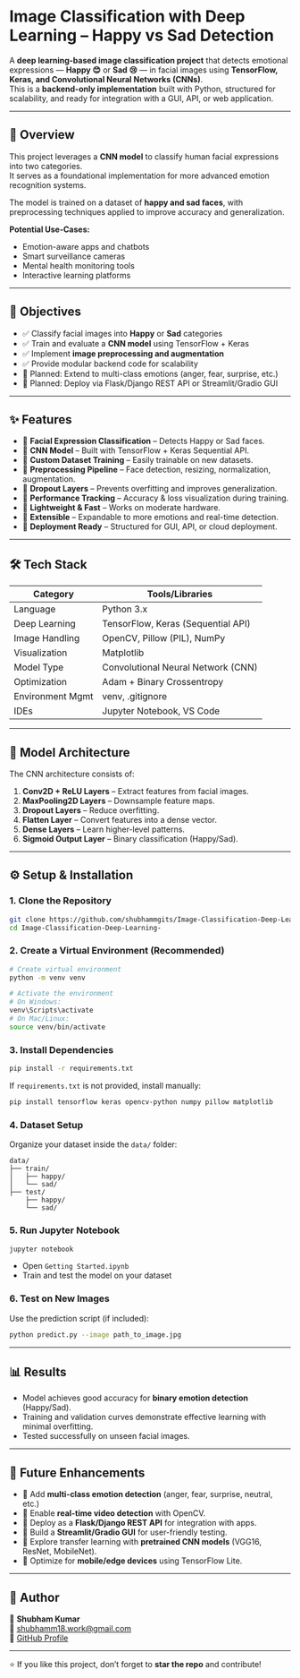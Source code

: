
# Image Classification with Deep Learning – Happy vs Sad Detection

A **deep learning-based image classification project** that detects emotional expressions — **Happy 😊** or **Sad 😢** — in facial images using **TensorFlow, Keras, and Convolutional Neural Networks (CNNs)**.  
This is a **backend-only implementation** built with Python, structured for scalability, and ready for integration with a GUI, API, or web application.

---

## 📌 Overview

This project leverages a **CNN model** to classify human facial expressions into two categories.  
It serves as a foundational implementation for more advanced emotion recognition systems.  

The model is trained on a dataset of **happy and sad faces**, with preprocessing techniques applied to improve accuracy and generalization.  

**Potential Use-Cases:**
- Emotion-aware apps and chatbots  
- Smart surveillance cameras  
- Mental health monitoring tools  
- Interactive learning platforms  

---

## 🎯 Objectives

- ✅ Classify facial images into **Happy** or **Sad** categories  
- ✅ Train and evaluate a **CNN model** using TensorFlow + Keras  
- ✅ Implement **image preprocessing and augmentation**  
- ✅ Provide modular backend code for scalability  
- 🚧 Planned: Extend to multi-class emotions (anger, fear, surprise, etc.)  
- 🚧 Planned: Deploy via Flask/Django REST API or Streamlit/Gradio GUI  

---

## ✨ Features

- 🔹 **Facial Expression Classification** – Detects Happy or Sad faces.  
- 🔹 **CNN Model** – Built with TensorFlow + Keras Sequential API.  
- 🔹 **Custom Dataset Training** – Easily trainable on new datasets.  
- 🔹 **Preprocessing Pipeline** – Face detection, resizing, normalization, augmentation.  
- 🔹 **Dropout Layers** – Prevents overfitting and improves generalization.  
- 🔹 **Performance Tracking** – Accuracy & loss visualization during training.  
- 🔹 **Lightweight & Fast** – Works on moderate hardware.  
- 🔹 **Extensible** – Expandable to more emotions and real-time detection.  
- 🔹 **Deployment Ready** – Structured for GUI, API, or cloud deployment.  

---

## 🛠️ Tech Stack

| Category            | Tools/Libraries |
|---------------------|-----------------|
| Language            | Python 3.x      |
| Deep Learning       | TensorFlow, Keras (Sequential API) |
| Image Handling      | OpenCV, Pillow (PIL), NumPy |
| Visualization       | Matplotlib      |
| Model Type          | Convolutional Neural Network (CNN) |
| Optimization        | Adam + Binary Crossentropy |
| Environment Mgmt    | venv, .gitignore |
| IDEs                | Jupyter Notebook, VS Code |

---

## 📐 Model Architecture

The CNN architecture consists of:  
1. **Conv2D + ReLU Layers** – Extract features from facial images.  
2. **MaxPooling2D Layers** – Downsample feature maps.  
3. **Dropout Layers** – Reduce overfitting.  
4. **Flatten Layer** – Convert features into a dense vector.  
5. **Dense Layers** – Learn higher-level patterns.  
6. **Sigmoid Output Layer** – Binary classification (Happy/Sad).  

---

## ⚙️ Setup & Installation

### 1. Clone the Repository
```bash
git clone https://github.com/shubhammgits/Image-Classification-Deep-Learning-.git
cd Image-Classification-Deep-Learning-
```

### 2. Create a Virtual Environment (Recommended)
```bash
# Create virtual environment
python -m venv venv  

# Activate the environment
# On Windows:
venv\Scripts\activate
# On Mac/Linux:
source venv/bin/activate
```

### 3. Install Dependencies
```bash
pip install -r requirements.txt
```

If `requirements.txt` is not provided, install manually:
```bash
pip install tensorflow keras opencv-python numpy pillow matplotlib
```

### 4. Dataset Setup
Organize your dataset inside the `data/` folder:
```
data/
├── train/
│   ├── happy/
│   └── sad/
├── test/
    ├── happy/
    └── sad/
```

### 5. Run Jupyter Notebook
```bash
jupyter notebook
```
- Open `Getting Started.ipynb`  
- Train and test the model on your dataset  

### 6. Test on New Images
Use the prediction script (if included):
```bash
python predict.py --image path_to_image.jpg
```

---

## 📊 Results

- Model achieves good accuracy for **binary emotion detection** (Happy/Sad).  
- Training and validation curves demonstrate effective learning with minimal overfitting.  
- Tested successfully on unseen facial images.  

---

## 🚀 Future Enhancements

- 🔹 Add **multi-class emotion detection** (anger, fear, surprise, neutral, etc.)  
- 🔹 Enable **real-time video detection** with OpenCV.  
- 🔹 Deploy as a **Flask/Django REST API** for integration with apps.  
- 🔹 Build a **Streamlit/Gradio GUI** for user-friendly testing.  
- 🔹 Explore transfer learning with **pretrained CNN models** (VGG16, ResNet, MobileNet).  
- 🔹 Optimize for **mobile/edge devices** using TensorFlow Lite.  

---


## 📌 Author

👤 **Shubham Kumar**  
📧 shubhamm18.work@gmail.com  
🔗 [GitHub Profile](https://github.com/shubhammgits)

---

⭐ If you like this project, don’t forget to **star the repo** and contribute!
